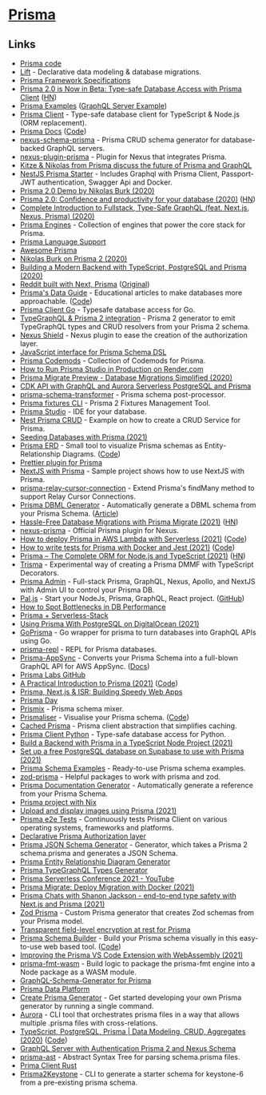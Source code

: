 # [Prisma](https://www.prisma.io/)

## Links

- [Prisma code](https://github.com/prisma/prisma)
- [Lift](https://github.com/prisma) - Declarative data modeling & database migrations.
- [Prisma Framework Specifications](https://github.com/prisma/specs)
- [Prisma 2.0 is Now in Beta: Type-safe Database Access with Prisma Client](https://www.prisma.io/blog/prisma-2-beta-b7bcl0gd8d8e) ([HN](https://news.ycombinator.com/item?id=22739121))
- [Prisma Examples](https://github.com/prisma/prisma-examples) ([GraphQL Server Example](https://github.com/prisma/prisma-examples/tree/master/typescript/graphql))
- [Prisma Client](https://github.com/prisma/prisma-client-js) - Type-safe database client for TypeScript & Node.js (ORM replacement).
- [Prisma Docs](https://www.prisma.io/docs/) ([Code](https://github.com/prisma/prisma2-docs))
- [nexus-schema-prisma](https://github.com/AhmedElywa/nexus-schema-prisma) - Prisma CRUD schema generator for database-backed GraphQL servers.
- [nexus-plugin-prisma](https://github.com/graphql-nexus/nexus-plugin-prisma) - Plugin for Nexus that integrates Prisma.
- [Kitze & Nikolas from Prisma discuss the future of Prisma and GraphQL](https://www.youtube.com/watch?v=SbPCWpb3-eA)
- [NestJS Prisma Starter](https://github.com/fivethree-team/nestjs-prisma-starter) - Includes Graphql with Prisma Client, Passport-JWT authentication, Swagger Api and Docker.
- [Prisma 2.0 Demo by Nikolas Burk (2020)](https://www.youtube.com/watch?v=AnJxKWQG_fM)
- [Prisma 2.0: Confidence and productivity for your database (2020)](https://www.prisma.io/blog/announcing-prisma-2-n0v98rzc8br1) ([HN](https://news.ycombinator.com/item?id=23466834))
- [Complete Introduction to Fullstack, Type-Safe GraphQL (feat. Next.js, Nexus, Prisma) (2020)](https://dev.to/prisma/complete-introduction-to-fullstack-type-safe-graphql-feat-next-js-nexus-prisma-c5)
- [Prisma Engines](https://github.com/prisma/prisma-engines) - Collection of engines that power the core stack for Prisma.
- [Prisma Language Support](https://github.com/prisma/language-tools)
- [Awesome Prisma](https://github.com/catalinmiron/awesome-prisma)
- [Nikolas Burk on Prisma 2 (2020)](https://overcast.fm/+N_6LdHvjk)
- [Building a Modern Backend with TypeScript, PostgreSQL and Prisma (2020)](https://www.prisma.io/blog/modern-backend-1-tsjs1ps7kip1)
- [Reddit built with Next, Prisma](https://github.com/nikolasburk/lireddit/) ([Original](https://github.com/benawad/lireddit))
- [Prisma's Data Guide](https://dataguide.prisma.io/) - Educational articles to make databases more approachable. ([Code](https://github.com/prisma/dataguide))
- [Prisma Client Go](https://github.com/prisma/prisma-client-go) - Typesafe database access for Go.
- [TypeGraphQL & Prisma 2 integration](https://github.com/MichalLytek/typegraphql-prisma) - Prisma 2 generator to emit TypeGraphQL types and CRUD resolvers from your Prisma 2 schema.
- [Nexus Shield](https://github.com/Sytten/nexus-shield) - Nexus plugin to ease the creation of the authorization layer.
- [JavaScript interface for Prisma Schema DSL](https://github.com/amplication/prisma-schema-dsl)
- [Prisma Codemods](https://github.com/prisma/codemods) - Collection of Codemods for Prisma.
- [How to Run Prisma Studio in Production on Render.com](https://github.com/blitz-js/blitz/wiki/How-to-Run-Prisma-Studio-in-Production-on-Render.com)
- [Prisma Migrate Preview - Database Migrations Simplified (2020)](https://www.prisma.io/blog/prisma-migrate-preview-b5eno5g08d0b)
- [CDK API with GraphQL and Aurora Serverless PostgreSQL and Prisma](https://github.com/ryands17/graphql-api-cdk-serverless-postgres)
- [prisma-schema-transformer](https://github.com/IBM/prisma-schema-transformer) - Prisma schema post-processor.
- [Prisma fixtures CLI](https://github.com/getbigger-io/prisma-fixtures) - Prisma 2 Fixtures Management Tool.
- [Prisma Studio](https://prisma.studio/) - IDE for your database.
- [Nest Prisma CRUD](https://github.com/johannesschobel/nest-prisma-crud) - Example on how to create a CRUD Service for Prisma.
- [Seeding Databases with Prisma (2021)](https://www.youtube.com/watch?v=2LwTUIqjbPo)
- [Prisma ERD](https://prisma-erd.simonknott.de/) - Small tool to visualize Prisma schemas as Entity-Relationship Diagrams. ([Code](https://github.com/Skn0tt/prisma-erd))
- [Prettier plugin for Prisma](https://github.com/umidbekk/prettier-plugin-prisma)
- [NextJS with Prisma](https://github.com/chenkie/next-prisma) - Sample project shows how to use NextJS with Prisma.
- [prisma-relay-cursor-connection](https://github.com/devoxa/prisma-relay-cursor-connection) - Extend Prisma's findMany method to support Relay Cursor Connections.
- [Prisma DBML Generator](https://github.com/notiz-dev/prisma-dbml-generator) - Automatically generate a DBML schema from your Prisma Schema. ([Article](https://notiz.dev/blog/prisma-dbml-generator))
- [Hassle-Free Database Migrations with Prisma Migrate (2021)](https://www.prisma.io/blog/prisma-migrate-ga-b5eno5g08d0b) ([HN](https://news.ycombinator.com/item?id=26480466))
- [nexus-prisma](https://github.com/prisma/nexus-prisma) - Official Prisma plugin for Nexus.
- [How to deploy Prisma in AWS Lambda with Serverless (2021)](https://dev.to/eddeee888/how-to-deploy-prisma-in-aws-lambda-with-serverless-1m76) ([Code](https://github.com/eddeee888/topic-prisma-aws-lambda-deployment))
- [How to write tests for Prisma with Docker and Jest (2021)](https://dev.to/eddeee888/how-to-write-tests-for-prisma-with-docker-and-jest-593i) ([Code](https://github.com/eddeee888/topic-prisma-testing))
- [Prisma – The Complete ORM for Node.js and TypeScript (2021)](https://www.prisma.io/blog/prisma-the-complete-orm-inw24qjeawmb) ([HN](https://news.ycombinator.com/item?id=26887724))
- [Trisma](https://github.com/alii/trisma) - Experimental way of creating a Prisma DMMF with TypeScript Decorators.
- [Prisma Admin](https://github.com/paljs/prisma-admin) - Full-stack Prisma, GraphQL, Nexus, Apollo, and NextJS with Admin UI to control your Prisma DB.
- [Pal.js](https://paljs.com/) - Start your NodeJs, Prisma, GraphQL, React project. ([GitHub](https://github.com/paljs))
- [How to Spot Bottlenecks in DB Performance](https://www.prisma.io/dataguide/managing-databases/how-to-spot-bottlenecks-in-performance)
- [Prisma + Serverless-Stack](https://github.com/millsp/prisma-serverless-stack)
- [Using Prisma With PostgreSQL on DigitalOcean (2021)](https://www.youtube.com/watch?v=0EcgdCSPygM)
- [GoPrisma](https://github.com/jensneuse/goprisma) - Go wrapper for prisma to turn databases into GraphQL APIs using Go.
- [prisma-repl](https://github.com/egoist/prisma-repl) - REPL for Prisma databases.
- [Prisma-AppSync](https://github.com/maoosi/prisma-appsync) - Converts your Prisma Schema into a full-blown GraphQL API for AWS AppSync. ([Docs](https://prisma-appsync.vercel.app/))
- [Prisma Labs GitHub](https://github.com/prisma-labs)
- [A Practical Introduction to Prisma (2021)](https://www.notion.so/A-Practical-Introduction-to-Prisma-2021-ccf00a066ef4432caeb03da179e38302) ([Code](https://github.com/nikolasburk/prisma-workshop))
- [Prisma, Next.js & ISR: Building Speedy Web Apps](https://github.com/sampoder/prisma-day-2021)
- [Prisma Day](https://www.prisma.io/day)
- [Prismix](https://github.com/jamiepine/prismix) - Prisma schema mixer.
- [Prismaliser](https://prismaliser.ovy.cloud/) - Visualise your Prisma schema. ([Code](https://github.com/Ovyerus/prismaliser))
- [Cached Prisma](https://github.com/JoelLefkowitz/cached-prisma) - Prisma client abstraction that simplifies caching.
- [Prisma Client Python](https://github.com/RobertCraigie/prisma-client-py) - Type-safe database access for Python.
- [Build a Backend with Prisma in a TypeScript Node Project (2021)](https://egghead.io/courses/build-a-backend-with-prisma-in-a-typescript-node-project-ca6628d3)
- [Set up a free PostgreSQL database on Supabase to use with Prisma (2021)](https://dev.to/prisma/set-up-a-free-postgresql-database-on-supabase-to-use-with-prisma-3pk6)
- [Prisma Schema Examples](https://github.com/prisma/templates) - Ready-to-use Prisma schema examples.
- [zod-prisma](https://github.com/anolilab/zod-prisma) - Helpful packages to work with prisma and zod.
- [Prisma Documentation Generator](https://github.com/pantharshit00/prisma-docs-generator) - Automatically generate a reference from your Prisma Schema.
- [Prisma project with Nix](https://github.com/pimeys/nix-prisma-example)
- [Upload and display images using Prisma (2021)](https://mediajams.dev/post/upload-and-display-images-using-prisma)
- [Prisma e2e Tests](https://github.com/prisma/e2e-tests) - Continuously tests Prisma Client on various operating systems, frameworks and platforms.
- [Declarative Prisma Authorization layer](https://github.com/joindeed/prisma-auth)
- [Prisma JSON Schema Generator](https://github.com/valentinpalkovic/prisma-json-schema-generator) - Generator, which takes a Prisma 2 schema.prisma and generates a JSON Schema.
- [Prisma Entity Relationship Diagram Generator](https://github.com/keonik/prisma-erd-generator)
- [Prisma TypeGraphQL Types Generator](https://github.com/YassinEldeeb/prisma-tgql-types-gen)
- [Prisma Serverless Conference 2021 - YouTube](https://www.youtube.com/watch?v=fAcHR5dqt_4)
- [Prisma Migrate: Deploy Migration with Docker (2021)](https://notiz.dev/blog/prisma-migrate-deploy-with-docker)
- [Prisma Chats with Shanon Jackson - end-to-end type safety with Next.js and Prisma (2021)](https://www.youtube.com/watch?v=ur-SYNqADTY)
- [Zod Prisma](https://github.com/CarterGrimmeisen/zod-prisma) - Custom Prisma generator that creates Zod schemas from your Prisma model.
- [Transparent field-level encryption at rest for Prisma](https://github.com/47ng/prisma-field-encryption)
- [Prisma Schema Builder](https://www.prismabuilder.io/) - Build your Prisma schema visually in this easy-to-use web based tool. ([Code](https://github.com/albingroen/prismabuilder.io))
- [Improving the Prisma VS Code Extension with WebAssembly (2021)](https://www.prisma.io/blog/vscode-extension-prisma-rust-webassembly)
- [prisma-fmt-wasm](https://github.com/prisma/prisma-fmt-wasm) - Build logic to package the prisma-fmt engine into a Node package as a WASM module.
- [GraphQL-Schema-Generator for Prisma](https://github.com/prisma-korea/graphql-schema-generator)
- [Prisma Data Platform](https://cloud.prisma.io/)
- [Create Prisma Generator](https://github.com/YassinEldeeb/create-prisma-generator) - Get started developing your own Prisma generator by running a single command.
- [Aurora](https://github.com/sabinadams/aurora) - CLI tool that orchestrates prisma files in a way that allows multiple .prisma files with cross-relations.
- [TypeScript, PostgreSQL, Prisma | Data Modeling, CRUD, Aggregates (2020)](https://www.prisma.io/blog/backend-prisma-typescript-orm-with-postgresql-data-modeling-tsjs1ps7kip1) ([Code](https://github.com/2color/real-world-grading-app))
- [GraphQL Server with Authentication Prisma 2 and Nexus Schema](https://github.com/ryands17/nexus-auth)
- [prisma-ast](https://github.com/MrLeebo/prisma-ast) - Abstract Syntax Tree for parsing schema.prisma files.
- [Prima Client Rust](https://github.com/Brendonovich/prisma-client-rust)
- [Prisma2Keystone](https://github.com/brookmg/prisma2keystone) - CLI to generate a starter schema for keystone-6 from a pre-existing prisma schema.